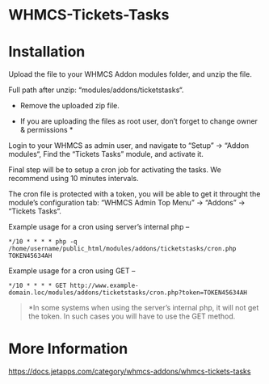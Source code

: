 # WHMCS-Tickets-Tasks

# Installation

Upload the file to your WHMCS Addon modules folder, and unzip the file.

Full path after unzip: “modules/addons/ticketstasks“.
* Remove the uploaded zip file.

* If you are uploading the files as root user, don’t forget to change owner & permissions *

Login to your WHMCS as admin user, and navigate to “Setup” -> “Addon modules“, Find the “Tickets Tasks” module, and activate it.

Final step will be to setup a cron job for activating the tasks. We recommend using 10 minutes intervals.

The cron file is protected with a token, you will be able to get it throught the  module’s configuration tab:
“WHMCS Admin Top Menu” -> “Addons” -> “Tickets Tasks“.

Example usage for a cron using server’s internal php –

```
*/10 * * * * php -q /home/username/public_html/modules/addons/ticketstasks/cron.php TOKEN45634AH
```

Example usage for a cron using GET –

```
*/10 * * * * GET http://www.example-domain.loc/modules/addons/ticketstasks/cron.php?token=TOKEN45634AH
```

> *In some systems when using the server’s internal php, it will not get the token. In such cases you will have to use the GET method.

# More Information

https://docs.jetapps.com/category/whmcs-addons/whmcs-tickets-tasks
